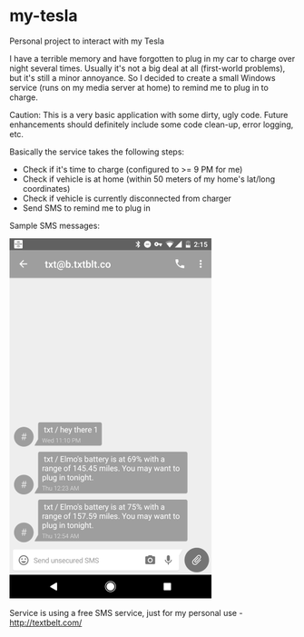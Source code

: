 # my-tesla
Personal project to interact with my Tesla

I have a terrible memory and have forgotten to plug in my car to charge over night several times. Usually it's not a big deal at all (first-world problems), but it's still a minor annoyance. 
So I decided to create a small Windows service (runs on my media server at home) to remind me to plug in to charge. 

Caution: This is a very basic application with some dirty, ugly code. Future enhancements should definitely include some code clean-up, error logging, etc.

Basically the service takes the following steps:
 * Check if it's time to charge (configured to >= 9 PM for me)
 * Check if vehicle is at home (within 50 meters of my home's lat/long coordinates)
 * Check if vehicle is currently disconnected from charger
 * Send SMS to remind me to plug in

Sample SMS messages:

![SMS message example](https://github.com/fallen888/my-tesla/blob/master/images/sms_screenshot.png?raw=true "SMS message example")

Service is using a free SMS service, just for my personal use - http://textbelt.com/
